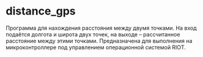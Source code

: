 # distance_gps
 
Программа для нахождения расстояния между двумя точками. На вход подаётся долгота и широта двух точек, на выходе – рассчитанное расстояние между этими точками. Предназначена для выполнения на микроконтроллере под управлением операционной системой RIOT.
